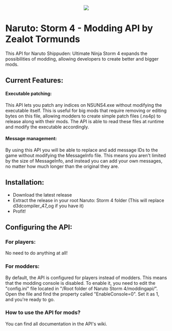 <p align="center">
  <img src="https://i.imgur.com/NfJf6fi.png">
</p>

# Naruto: Storm 4 - Modding API by Zealot Tormunds

This API for Naruto Shippuden: Ultimate Ninja Storm 4 expands the possibilities of modding, allowing developers to create better and bigger mods.

## Current Features:
#### Executable patching:
This API lets you patch any indices on NSUNS4.exe without modifying the executable itself. This is useful for big mods that require removing or editing bytes on this file, allowing modders to create simple patch files (.ns4p) to release along with their mods. The API is able to read these files at runtime and modify the executable accordingly.
#### Message management:
By using this API you will be able to replace and add message IDs to the game without modifying the MessageInfo file. This means you aren't limited by the size of MessageInfo, and instead you can add your own messages, no matter how much longer than the original they are.

## Installation:
- Download the latest release
- Extract the release in your root Naruto: Storm 4 folder (This will replace d3dcompiler_47_og if you have it)
- Profit!

## Configuring the API:
### For players:
No need to do anything at all!

### For modders:
By default, the API is configured for players instead of modders. This means that the modding console is disabled. To enable it, you need to edit the "config.ini" file located in "/Root folder of Naruto Storm 4/moddingapi/". Open the file and find the property called "EnableConsole=0". Set it as 1, and you're ready to go.

### How to use the API for mods?
You can find all documentation in the API's wiki.
